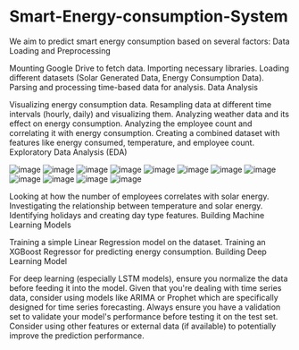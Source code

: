 # Smart-Energy-consumption-System


We aim to predict smart energy consumption based on several factors:
Data Loading and Preprocessing

Mounting Google Drive to fetch data.
Importing necessary libraries.
Loading different datasets (Solar Generated Data, Energy Consumption Data).
Parsing and processing time-based data for analysis.
Data Analysis

Visualizing energy consumption data.
Resampling data at different time intervals (hourly, daily) and visualizing them.
Analyzing weather data and its effect on energy consumption.
Analyzing the employee count and correlating it with energy consumption.
Creating a combined dataset with features like energy consumed, temperature, and employee count.
Exploratory Data Analysis (EDA)

![image](https://github.com/SAMUDRABAN/Smart-Energy-consumption-System/assets/97033991/607559ca-59eb-4668-ab44-1cfa1a65919c)
![image](https://github.com/SAMUDRABAN/Smart-Energy-consumption-System/assets/97033991/e59ef617-741b-4eb9-9837-ea866f3e26ba)
![image](https://github.com/SAMUDRABAN/Smart-Energy-consumption-System/assets/97033991/ed551e2e-b93a-4b16-80b0-dbce9e4ab59d)
![image](https://github.com/SAMUDRABAN/Smart-Energy-consumption-System/assets/97033991/bf19675c-1d5d-4eae-a172-55385364be34)
![image](https://github.com/SAMUDRABAN/Smart-Energy-consumption-System/assets/97033991/99cdf58f-7158-4c39-ab76-bcd3e74f13aa)
![image](https://github.com/SAMUDRABAN/Smart-Energy-consumption-System/assets/97033991/f7e31393-720a-4479-a6c8-81df41d46e53)
![image](https://github.com/SAMUDRABAN/Smart-Energy-consumption-System/assets/97033991/8d0573c0-ec27-4013-a687-904aca6562bf)
![image](https://github.com/SAMUDRABAN/Smart-Energy-consumption-System/assets/97033991/a6d30fd3-c4b9-43df-9613-92b981b266b0)
![image](https://github.com/SAMUDRABAN/Smart-Energy-consumption-System/assets/97033991/d62b6e48-25cb-4548-aaf6-9d0a130669fc)
![image](https://github.com/SAMUDRABAN/Smart-Energy-consumption-System/assets/97033991/986896b1-5e14-4bc1-9bc4-e25c18adcdea)
![image](https://github.com/SAMUDRABAN/Smart-Energy-consumption-System/assets/97033991/398a836b-b933-4e61-a59b-9343d337c52e)
![image](https://github.com/SAMUDRABAN/Smart-Energy-consumption-System/assets/97033991/1796e97d-d456-4e19-bed4-3b18e566ac17)

Looking at how the number of employees correlates with solar energy.
Investigating the relationship between temperature and solar energy.
Identifying holidays and creating day type features.
Building Machine Learning Models

Training a simple Linear Regression model on the dataset.
Training an XGBoost Regressor for predicting energy consumption.
Building Deep Learning Model

For deep learning (especially LSTM models), ensure you normalize the data before feeding it into the model.
Given that you're dealing with time series data, consider using models like ARIMA or Prophet which are specifically designed for time series forecasting.
Always ensure you have a validation set to validate your model's performance before testing it on the test set.
Consider using other features or external data (if available) to potentially improve the prediction performance.
